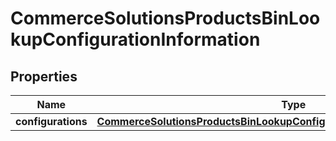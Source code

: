 
# CommerceSolutionsProductsBinLookupConfigurationInformation

## Properties
Name | Type | Description | Notes
------------ | ------------- | ------------- | -------------
**configurations** | [**CommerceSolutionsProductsBinLookupConfigurationInformationConfigurations**](CommerceSolutionsProductsBinLookupConfigurationInformationConfigurations.md) |  |  [optional]



